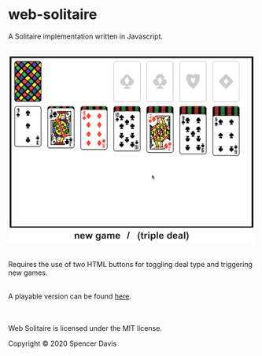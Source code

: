 # web-solitaire
A Solitaire implementation written in Javascript.
<br /><br />

![Gameplay Demo](demo/solitaire-gameplay.gif)
<br /><br />

Requires the use of two HTML buttons for toggling deal type and triggering new games.
<br /><br />

A playable version can be found [here](https://www.strdavis.com/solitaire/).
<br /><br /><br />

Web Solitaire is licensed under the MIT license.

Copyright © 2020 Spencer Davis
